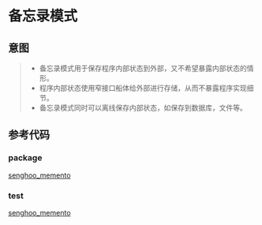 # 备忘录模式

## 意图

> * 备忘录模式用于保存程序内部状态到外部，又不希望暴露内部状态的情形。
> * 程序内部状态使用窄接口船体给外部进行存储，从而不暴露程序实现细节。
> * 备忘录模式同时可以离线保存内部状态，如保存到数据库，文件等。

## 参考代码

### package

[senghoo_memento](/media/senghoo_design_pattern/17_memento/memento.go ':include :type=code')

### test

[senghoo_memento](/media/senghoo_design_pattern/17_memento/memento_test.go ':include :type=code')

